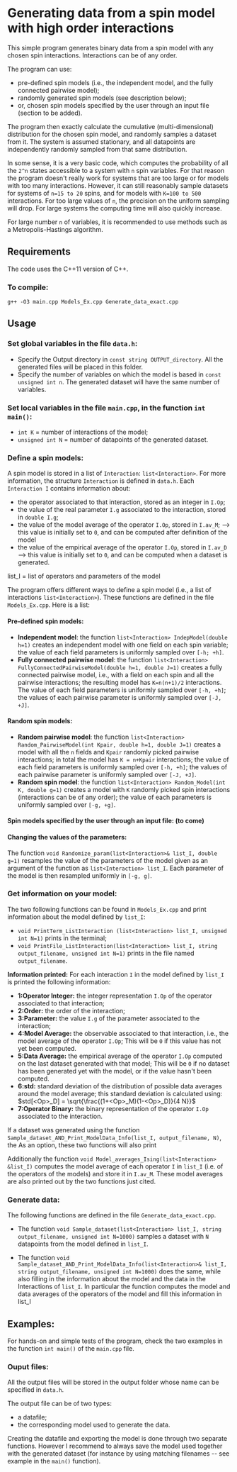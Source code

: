 # Generating data from a spin model with high order interactions

This simple program generates binary data from a spin model with any chosen spin interactions. Interactions can be of any order.

The program can use: 
 - pre-defined spin models (i.e., the independent model, and the fully connected pairwise model);
 - randomly generated spin models (see description below);
 - or, chosen spin models specified by the user through an input file (section to be added).

The program then exactly calculate the cumulative (multi-dimensional) distribution for the chosen spin model, and randomly samples a dataset from it.
The system is assumed stationary, and all datapoints are independently randomly sampled from that same distribution.

In some sense, it is a very basic code, which computes the probability of all the `2^n` states accessible to a system with `n` spin variables.
For that reason the program doesn't really work for systems that are too large or for models with too many interactions. However, it can still reasonably sample datasets for systems of `n=15 to 20` spins, and for models with `K=100 to 500` interactions. 
For too large values of `n`, the precision on the uniform sampling will drop.
For large systems the computing time will also quickly increase.

For large number `n` of variables, it is recommended to use methods such as a Metropolis-Hastings algorithm. 

## Requirements

The code uses the C++11 version of C++.

### To compile:

`g++ -O3 main.cpp Models_Ex.cpp Generate_data_exact.cpp`

## Usage

### Set global variables in the file `data.h`:

 - Specify the Output directory in `const string OUTPUT_directory`. All the generated files will be placed in this folder.
 - Specify the number of variables on which the model is based in `const unsigned int n`. The generated dataset will have the same number of variables.

### Set local variables in the file `main.cpp`, in the function `int main()`:

 - `int K` = number of interactions of the model;
 - `unsigned int N` = number of datapoints of the generated dataset.

### Define a spin models:

A spin model is stored in a list of `Interaction`:  `list<Interaction>`.
For more information, the structure `Interaction` is defined in `data.h`. 
Each `Interaction I` contains information about:
 - the operator associated to that interaction, stored as an integer in `I.Op`;
 - the value of the real parameter `I.g` associated to the interaction, stored in `double I.g`;
 - the value of the model average of the operator `I.Op`, stored in `I.av_M`;  --> this value is initially set to `0`, and can be computed after definition of the model 
 - the value of the empirical average of the operator `I.Op`, stored in `I.av_D` --> this value is initially set to `0`, and can be computed when a dataset is generated.

list_I = list of operators and parameters of the model

The program offers different ways to define a spin model (i.e., a list of interactions `list<Interaction>`).  These functions are defined in the file `Models_Ex.cpp`. Here is a list:

#### Pre-defined spin models:
 - **Independent model**: the function `list<Interaction> IndepModel(double h=1)` creates an independent model with one field on each spin variable; the value of each field parameters is uniformly sampled over `[-h; +h]`.
 - **Fully connected pairwise model**: the function `list<Interaction> FullyConnectedPairwiseModel(double h=1, double J=1)` creates a fully connected pairwise model, i.e., with a field on each spin  and all the pairwise interactions; the resulting model has `K=n(n+1)/2` interactions. The value of each field parameters is uniformly sampled over `[-h, +h]`; the values of each pairwise parameter is uniformly sampled over `[-J, +J]`.

#### Random spin models:
 - **Random pairwise model**: the function `list<Interaction> Random_PairwiseModel(int Kpair, double h=1, double J=1)` creates a model with all the `n` fields and `Kpair` randomly picked pairwise interactions; in total the model has `K = n+Kpair` interactions; the value of each field parameters is uniformly sampled over `[-h, +h]`; the values of each pairwise parameter is uniformly sampled over `[-J, +J]`.
 - **Random spin model**: the function `list<Interaction> Random_Model(int K, double g=1)` creates a model with `K` randomly picked spin interactions (interactions can be of any order); the value of each parameters is uniformly sampled over `[-g, +g]`.

#### Spin models specified by the user through an input file: (to come)

#### Changing the values of the parameters:

The function `void Randomize_param(list<Interaction>& list_I, double g=1)` resamples the value of the parameters of the model given as an argument of the function as `list<Interaction> list_I`. Each parameter of the model is then resampled uniformly in `[-g, g]`.

### Get information on your model:

The two following functions can be found in `Models_Ex.cpp` and print information about the model defined by `list_I`:
 - `void PrintTerm_ListInteraction (list<Interaction> list_I, unsigned int N=1)` prints in the terminal;
 - `void PrintFile_ListInteraction(list<Interaction> list_I, string output_filename, unsigned int N=1)` prints in the file named `output_filename`.

**Information printed:** For each interaction `I` in the model defined by `list_I` is printed the following information:
 - **1:Operator Integer:** the integer representation `I.Op` of the operator associated to that interaction;
 - **2:Order:** the order of the interaction;
 - **3:Parameter:** the value `I.g` of the parameter associated to the interaction;
 - **4:Model Average:** the observable associated to that interaction, i.e., the model average of the operator `I.Op`; This will be `0` if this value has not yet been computed.
 - **5:Data Average:** the empirical average of the operator `I.Op` computed on the last dataset generated with that model; This will be `0` if no dataset has been generated yet with the model, or if the value hasn't been computed.
 - **6:std:** standard deviation of the distribution of possible data <Op> averages around the model average; this standard deviation is calculated using:
 $`std[<Op>_D] = \sqrt{\frac{(1+<Op>_M)(1-<Op>_D)}{4 N}}`$
 - **7:Operator Binary:** the binary representation of the operator `I.Op` associated to the interaction.

If a dataset was generated using the function `Sample_dataset_AND_Print_ModelData_Info(list_I, output_filename, N)`, the 
As an option, these two functions will also print


Additionally the function `void Model_averages_Ising(list<Interaction> &list_I)` computes the model average of each operator `I` in `list_I` (i.e. of the operators of the models) and store it in `I.av_M`. These model averages are also printed out by the two functions just cited.

### Generate data:

The following functions are defined in the file `Generate_data_exact.cpp`.

 - The function `void Sample_dataset(list<Interaction> list_I, string output_filename, unsigned int N=1000)` samples a dataset  with `N` datapoints from the model defined in `list_I`.

 - The function `void Sample_dataset_AND_Print_ModelData_Info(list<Interaction>& list_I, string output_filename, unsigned int N=1000)` does the same, while also filling in the information about the model and the data in the Interactions of `list_I`. 
In particular the function computes the model and data averages of the operators of the model and fill this information in list_I

## Examples:

For hands-on and simple tests of the program, check the two examples in the function `int main()` of the `main.cpp` file.

### Ouput files:

All the output files will be stored in the output folder whose name can be specified in `data.h`.

The output file can be of two types:
 - a datafile;
 - the corresponding model used to generate the data.

Creating the datafile and exporting the model is done through two separate functions. However I recommend to always save the model used together with the generated dataset (for instance by using matching filenames -- see example in the `main()` function).

